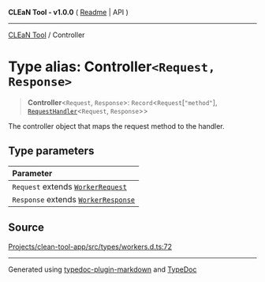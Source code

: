 **CLEaN Tool - v1.0.0** ( [Readme](../README.md) \| API )

***

[CLEaN Tool](../exports.md) / Controller

# Type alias: Controller`<Request, Response>`

> **Controller**\<`Request`, `Response`\>: `Record`\<`Request`\[`"method"`\], [`RequestHandler`](RequestHandler.md)\<`Request`, `Response`\>\>

The controller object that maps the request method to the handler.

## Type parameters

| Parameter |
| :------ |
| `Request` extends [`WorkerRequest`](../interfaces/WorkerRequest.md) |
| `Response` extends [`WorkerResponse`](WorkerResponse.md) |

## Source

[Projects/clean-tool-app/src/types/workers.d.ts:72](https://github.com/yuckyh/clean-tool-app/)

***

Generated using [typedoc-plugin-markdown](https://www.npmjs.com/package/typedoc-plugin-markdown) and [TypeDoc](https://typedoc.org/)
